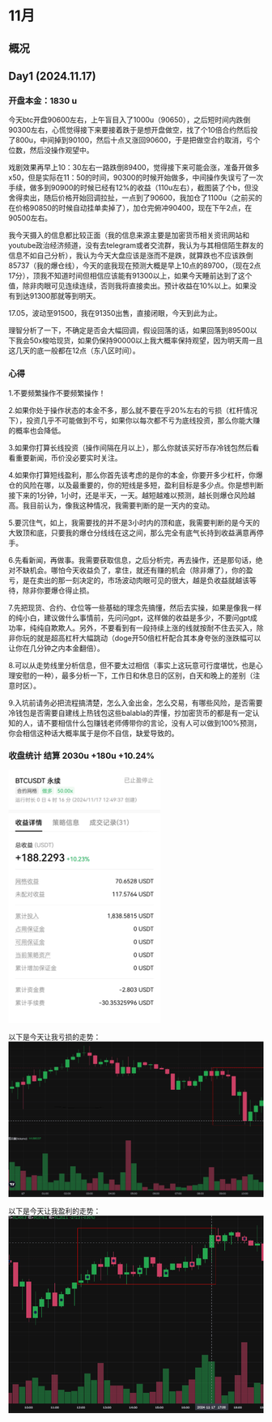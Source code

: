 # 11月
## 概况
<p>

</p>

## Day1 (2024.11.17)

### 开盘本金：1830 u

<p>
今天btc开盘90600左右，上午盲目入了1000u（90650），之后短时间内跌倒90300左右，心慌觉得接下来要接着跌于是想开盘做空，找了个10倍合约然后投了800u，中间掉到90100，然后十点又涨回90600，于是把做空合约取消，亏个位数，然后没操作观望中。

戏剧效果再早上10：30左右一路跌倒89400，觉得接下来可能会涨，准备开做多x50，但是实际在11：50的时间，90300的时候开始做多，中间操作失误亏了一次手续，做多到90900的时候已经有12%的收益（110u左右），截图装了个b，但没舍得卖出，随后价格开始回调拉扯，一点到了90600，我加仓了1100u（之前买的在价格90850的时候自动挂单卖掉了），加仓完俯冲90400，现在下午2点，在90500左右。

我今天摄入的信息都比较正面（我的信息来源主要是加密货币相关资讯网站和youtube政治经济频道，没有去telegram或者交流群，我认为与其相信陌生群友的信息不如自己分析），我认为今天大盘应该是涨而不是跌，就算跌也不应该跌倒85737（我的爆仓线），今天的底我现在预测大概是早上10点的89700，（现在2点17分），顶我不知道时间但相信应该能有91300以上，如果今天睡前达到了这个值，除非肉眼可见连续连续，否则我将直接卖出。预计收益在10%以上。如果没有到达91300那就等到明天。

17.05，波动至91500，我在91350出售，直接闭眼，今天到此为止。

理智分析了一下，不确定是否会大幅回调，假设回落的话，如果回落到89500以下我会50x梭哈现货，如果仍保持90000以上我大概率保持观望，因为明天周一且这几天的底一般都在12点（东八区时间）。
</p>

### 心得
<p>
1.不要频繁操作不要频繁操作！


2.如果你处于操作状态的本金不多，那么就不要在乎20%左右的亏损（杠杆情况下），投资几乎不可能做到不亏，如果你以每次都不亏为底线投资，那么你能大赚的概率也会降低。

3.如果你打算长线投资（操作间隔在月以上），那么你就该买好币存冷钱包然后看看重要新闻，币价没必要实时关注。

4.如果你打算短线盈利，那么你首先该考虑的是你的本金，你要开多少杠杆，你爆仓的风险在哪，以及最重要的，你的短线是多短，盈利目标是多少点。你是想判断接下来的1分钟，1小时，还是半天，一天。越短越难以预测，越长则爆仓风险越高。我目前认为，像我这种情况，我需要判断的是一天内的变动。

5.要沉住气，如上，我需要找的并不是3小时内的顶和底，我需要判断的是今天的大致顶和底，只要我的爆仓分线线在这之间，那么完全有底气长持到收益满意再停手。

6.先看新闻，再做事。我需要获取信息，之后分析完，再去操作，还是那句话，绝对不缺机会。哪怕今天收益负了，拿住，就还有赚的机会（除非爆了），你的盈亏，是在卖出的那一刻决定的，市场波动肉眼可见的很大，越是负收益就越该等待，除非你要爆仓得止损。

7.先把现货、合约、仓位等一些基础的理念先搞懂，然后去实操，如果是像我一样的纯小白，建议做什么事情前，先问问gpt，这样做的收益是多少，不要问gpt成功率，纯纯自欺欺人。另外，不要看到有一段持续上涨的线就按耐不住去买入，除非你玩的就是超高杠杆大幅跳动（doge开50倍杠杆配合其本身夸张的涨跌幅可以让你在几分钟之内本金翻倍）。

8.可以从走势线里分析信息，但不要太过相信（事实上这玩意可行度堪忧，也是心理安慰的一种），最多分析一下，工作日和休息日的区别，白天和晚上的差别（注意时区）。
</p>

9.入坑前请务必把流程搞清楚，怎么入金出金，怎么交易，有哪些风险，是否需要冷钱包是否需要自建线上热钱包这些balabla的弄懂，抄加密货币的都是有一定认知的人，请不要相信什么包赚钱老师傅带你的言论，没有人可以做到100%预测，你会相信这种话大概率属于是你不自信，缺爱导致的。


### 收盘统计 结算 2030u +180u +10.24%
<img src="./screenshot//profit/20241117.jpg" width="300" height="500" />

以下是今天让我亏损的走势：
![alt text](/screenshot/curves/image.png)

以下是今天让我盈利的走势：
![alt text](/screenshot/curves/image1.png)